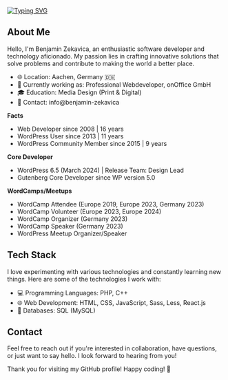 [![Typing SVG](https://readme-typing-svg.demolab.com?font=Fira+Code&pause=1000&random=false&width=435&lines=Welcome+to+my++profile!+%F0%9F%98%9C;+I'm+Benjamin+Zekavica!+%F0%9F%91%8B;Webdeveloper%2C+Media+Designer%2C+Trainer%2C+IHK-Examiner)](https://git.io/typing-svg)

## About Me

Hello, I'm Benjamin Zekavica, an enthusiastic software developer and technology aficionado. My passion lies in crafting innovative solutions that solve problems and contribute to making the world a better place.

- 🌐 Location: Aachen, Germany 🇩🇪
- 💼 Currently working as: Professional Webdeveloper, onOffice GmbH
- 🎓 Education: Media Design (Print & Digital)
- 📧 Contact: info@benjamin-zekavica


**Facts**
- Web Developer since 2008 | 16 years  
- WordPress User since 2013 | 11 years  
- WordPress Community Member since 2015 | 9 years

**Core Developer**  
- WordPress 6.5 (March 2024) | Release Team: Design Lead  
- Gutenberg Core Developer since WP version 5.0

**WordCamps/Meetups**  
- WordCamp Attendee (Europe 2019, Europe 2023, Germany 2023)  
- WordCamp Volunteer (Europe 2023, Europe 2024)  
- WordCamp Organizer (Germany 2023)  
- WordCamp Speaker (Germany 2023)  
- WordPress Meetup Organizer/Speaker


## Tech Stack

I love experimenting with various technologies and constantly learning new things. Here are some of the technologies I work with:

- 💻 Programming Languages: PHP, C++
- 🌐 Web Development: HTML, CSS, JavaScript, Sass, Less, React.js
- 🚀 Databases: SQL (MySQL)

## Contact

Feel free to reach out if you're interested in collaboration, have questions, or just want to say hello. I look forward to hearing from you!

Thank you for visiting my GitHub profile! Happy coding! 🚀
